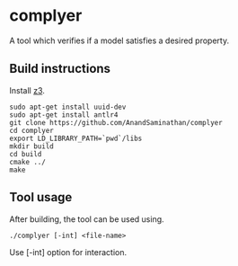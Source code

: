 # complyer

A tool which verifies if a model satisfies a desired property.

## Build instructions

Install [z3](https://github.com/Z3Prover/z3).

```
sudo apt-get install uuid-dev
sudo apt-get install antlr4
git clone https://github.com/AnandSaminathan/complyer
cd complyer
export LD_LIBRARY_PATH=`pwd`/libs
mkdir build
cd build
cmake ../
make
```

## Tool usage

After building, the tool can be used using.

```
./complyer [-int] <file-name>
```

Use [-int] option for interaction.
